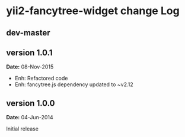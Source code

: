 yii2-fancytree-widget change Log
================================

dev-master
----------


version 1.0.1
-------------
**Date:** 08-Nov-2015

- Enh: Refactored code
- Enh: fancytree.js dependency updated to ~v2.12

version 1.0.0
-------------
**Date:** 04-Jun-2014

Initial release
